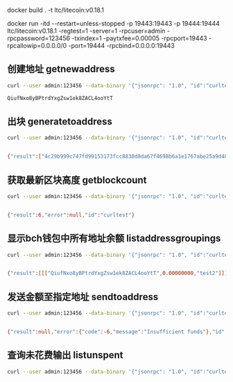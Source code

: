 docker build . -t ltc/litecoin:v0.18.1

docker run -itd --restart=unless-stopped -p 19443:19443 -p 19444:19444 ltc/litecoin:v0.18.1 -regtest=1 -server=1 -rpcuser=admin -rpcpassword=123456 -txindex=1 -paytxfee=0.00005 -rpcport=19443 -rpcallowip=0.0.0.0/0 -port=19444 -rpcbind=0.0.0.0:19443



## 创建地址 getnewaddress
```bash
curl --user admin:123456 --data-binary '{"jsonrpc": "1.0", "id":"curltest", "method": "getnewaddress", "params": ["test2"] }' -H 'content-type: text/plain;' http://127.0.0.1:19443

QiufNxo8yBPtrdYxgZsw1ek8ZACL4ooYtT
```

## 出块 generatetoaddress
```bash
curl --user admin:123456 --data-binary '{"jsonrpc": "1.0", "id":"curltest", "method": "generatetoaddress", "params": [6,"QiufNxo8yBPtrdYxgZsw1ek8ZACL4ooYtT"] }' -H 'content-type: text/plain;' http://127.0.0.1:19443


{"result":["4c29b999c747fd99153173fcc8830d8da67f4698b6a1e1767abe25a9d4809e91","7689e052fb77575d7c7fd81e4a9797a758cc4e5a6f1e0d262b22f30cc336c4d4","4f1cab77c1724ff7558476e9d56cb340744aa77ecf903303f4fa802f19999126","e1b578d476d8c550a5423bd0450d8c4e0f35b8ad70ab534741f28f446b482d70","a9b025aaed98d9d7f07d11b50260f6fcf43e744631e07be25361457ce5aac345","81840a0cdb5f25467a5e72e492eea736d90d7a135b2294518644f32aabfba204"],"error":null,"id":"curltest"}
```

## 获取最新区块高度 getblockcount
```bash
curl --user admin:123456 --data-binary '{"jsonrpc": "1.0", "id":"curltest", "method": "getblockcount", "params": [] }' -H 'content-type: text/plain;' http://127.0.0.1:19443


{"result":6,"error":null,"id":"curltest"}
```



## 显示bch钱包中所有地址余额 listaddressgroupings
```bash
curl --user admin:123456 --data-binary '{"jsonrpc": "1.0", "id":"curltest", "method": "listaddressgroupings", "params": [] }' -H 'content-type: text/plain;' http://127.0.0.1:19443


{"result":[[["QiufNxo8yBPtrdYxgZsw1ek8ZACL4ooYtT",0.00000000,"test2"]]],"error":null,"id":"curltest"}
```

## 发送金额至指定地址 sendtoaddress
```bash
curl --user admin:123456 --data-binary '{"jsonrpc": "1.0", "id":"curltest", "method": "sendtoaddress", "params": ["Qg3o1dH1NhG47rYboni3ZxwLsGnSNn7eyY",11] }' -H 'content-type: text/plain;' http://127.0.0.1:19443


{"result":null,"error":{"code":-6,"message":"Insufficient funds"},"id":"curltest"}
```

## 查询未花费输出 listunspent
```bash
curl --user admin:123456 --data-binary '{"jsonrpc": "1.0", "id":"curltest", "method": "listunspent", "params": [1, 9999999, ["QiufNxo8yBPtrdYxgZsw1ek8ZACL4ooYtT"]] }' -H 'content-type: text/plain;' http://127.0.0.1:19443
```